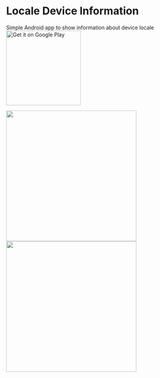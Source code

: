 # Locale Device Information
Simple Android app to show information about device locale<br>
<a href='http://play.google.com/store/apps/details?id=com.borggren.localeinfo&utm_source=github&pcampaignid=MKT-Other-global-all-co-prtnr-py-PartBadge-Mar2515-1'><img alt='Get it on Google Play' width="200" src='https://play.google.com/intl/en_us/badges/images/generic/en_badge_web_generic.png'/></a>
<p>
  <img src="https://github.com/jonasborggren/Locale-Device-Information/blob/master/art/screen1.png?raw" width="350"/>
  <img src="https://github.com/jonasborggren/Locale-Device-Information/blob/master/art/screen2.png" width="350"/>
</p>
